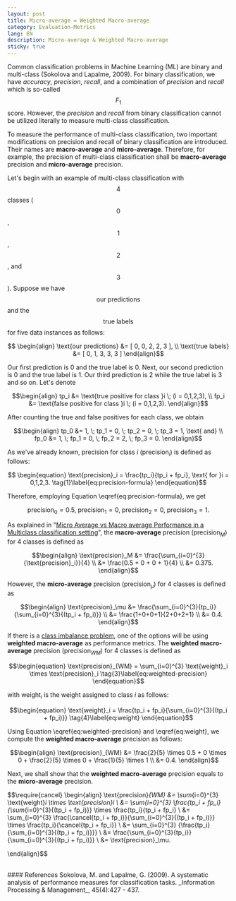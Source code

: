 ```yaml
---
layout: post
title: Micro-average = Weighted Macro-average 
category: Evaluation-Metrics
lang: EN
description: Micro-average & Weighted Macro-average 
sticky: true
---
```


Common classification problems in Machine Learning (ML) are binary and multi-class (Sokolova and Lapalme, 2009). For binary classification, we have _accuracy_, _precision_, _recall_, and a combination of _precision_ and _recall_ which is so-called $$F_1$$ score. However, the _precision_ and _recall_ from binary classification cannot be utilized literally to measure multi-class classification.

To measure the performance of multi-class classification, two important modifications on precision and recall of binary classification are introduced. Their names are **macro-average** and **micro-average**. Therefore, for example, the precision of multi-class classification shall be **macro-average** precision and **micro-average** precision.

Let's begin with an example of multi-class classification with $$4$$ classes ($$0$$, $$1$$, $$2$$, and $$3$$). Suppose we have $$\text{our predictions}$$ and the $$\text{true labels}$$ for five data instances as follows:

$$
    \begin{align} 
        \text{our predictions} &= [ 0, 0, 2, 2, 3 ],  \\
        \text{true labels} &= [ 0, 1, 3, 3, 3 ] 
    \end{align}$$

Our first prediction is $0$ and the true label is $0$. Next, our second prediction is $0$ and the true label is $1$. Our third prediction is $2$ while the true label is $3$ and so on. Let's denote 

$$\begin{align} tp_i &= \text{true positive for class }i \; (i = 0,1,2,3), \\
                fp_i &= \text{false positive for class }i \; (i = 0,1,2,3).  \end{align}$$

After counting the true and false positives for each class, we obtain

$$\begin{align} tp_0 &= 1, \; tp_1 = 0, \; tp_2 = 0, \; tp_3 = 1, \text{ and} \\
                fp_0 &= 1, \; fp_1 = 0, \; fp_2 = 2, \; fp_3 = 0.  \end{align}$$

As we've already known, $\text{precision}$ for class $i$ ($\text{precision}_i$) is defined as follows:

$$ \begin{equation}
    \text{precision}_i = \frac{tp_i}{tp_i + fp_i}, \text{ for }i = 0,1,2,3. \tag{1}\label{eq:precision-formula}
\end{equation}$$

Therefore, employing Equation \eqref{eq:precision-formula}, we get

$$ \begin{equation}
    \text{precision}_0 = 0.5, \; \text{precision}_1 = 0, \; \text{precision}_2 = 0, \; \text{precision}_3 = 1. \tag{2}\label{eq:precision-results}
\end{equation}$$


As explained in "[Micro Average vs Macro average Performance in a Multiclass classification setting](https://datascience.stackexchange.com/questions/15989/micro-average-vs-macro-average-performance-in-a-multiclass-classification-settin)", the **macro-average** precision ($\text{precision}_M$) for $4$ classes is defined as 
    
$$\begin{align}
    \text{precision}_M &= \frac{\sum_{i=0}^{3}{\text{precision}_i}}{4} \\
                       &= \frac{0.5 + 0 + 0 + 1}{4} \\
                       &= 0.375.
\end{align}$$

However, the **micro-average** precision ($\text{precision}_\mu$) for $4$ classes is defined as 

$$\begin{align}
    \text{precision}_\mu &= \frac{\sum_{i=0}^{3}{tp_i}}{\sum_{i=0}^{3}{(tp_i + fp_i)}} \\
                       &= \frac{1+0+0+1}{2+0+2+1} \\
                       &= 0.4.
\end{align}$$

If there is a [class imbalance problem](https://machinelearningmastery.com/tactics-to-combat-imbalanced-classes-in-your-machine-learning-dataset/), one of the options will be using **weighted macro-average** as performance metrics. The **weighted macro-average** precision ($\text{precision}_{WM}$) for $4$ classes is defined as

$$\begin{equation}
    \text{precision}_{WM} = \sum_{i=0}^{3} \text{weight}_i \times \text{precision}_i  \tag{3}\label{eq:weighted-precision}
\end{equation}$$

with $\text{weight}_i$ is the weight assigned to class $i$ as follows:

$$\begin{equation}
    \text{weight}_i = \frac{tp_i + fp_i}{\sum_{i=0}^{3}{(tp_i + fp_i)}} \tag{4}\label{eq:weight}
\end{equation}$$

Using Equation \eqref{eq:weighted-precision} and \eqref{eq:weight}, we compute the **weighted macro-average** precision as follows:

$$\begin{align}
    \text{precision}_{WM} &= \frac{2}{5} \times 0.5 + 0 \times 0 + \frac{2}{5} \times 0 + \frac{1}{5} \times 1 \\
                          &= 0.4.
\end{align}$$

Next, we shall show that the **weighted macro-average** precision equals to the **micro-average** precision. 

$$\require{cancel} \begin{align}
    \text{precision}_{WM} &= \sum_{i=0}^{3} \text{weight}_i \times \text{precision}_i   \\
                          &= \sum_{i=0}^{3} \frac{tp_i + fp_i}{\sum_{i=0}^{3}{(tp_i + fp_i)}} \times \frac{tp_i}{tp_i + fp_i} \\
                          &= \sum_{i=0}^{3} \frac{\cancel{tp_i + fp_i}}{\sum_{i=0}^{3}{(tp_i + fp_i)}} \times \frac{tp_i}{\cancel{tp_i + fp_i}} \\ 
                          &= \sum_{i=0}^{3} {\frac{tp_i}{\sum_{i=0}^{3}{(tp_i + fp_i)}}} \\
                          &= \frac{\sum_{i=0}^{3}{tp_i}}{\sum_{i=0}^{3}{(tp_i + fp_i)}} \\
                          &= \text{precision}_\mu.

\end{align}$$


<br/>   
#### References
Sokolova, M. and Lapalme, G. (2009). A systematic analysis of performance measures for classification tasks. _Information Processing & Management_, 45(4):427 - 437.
